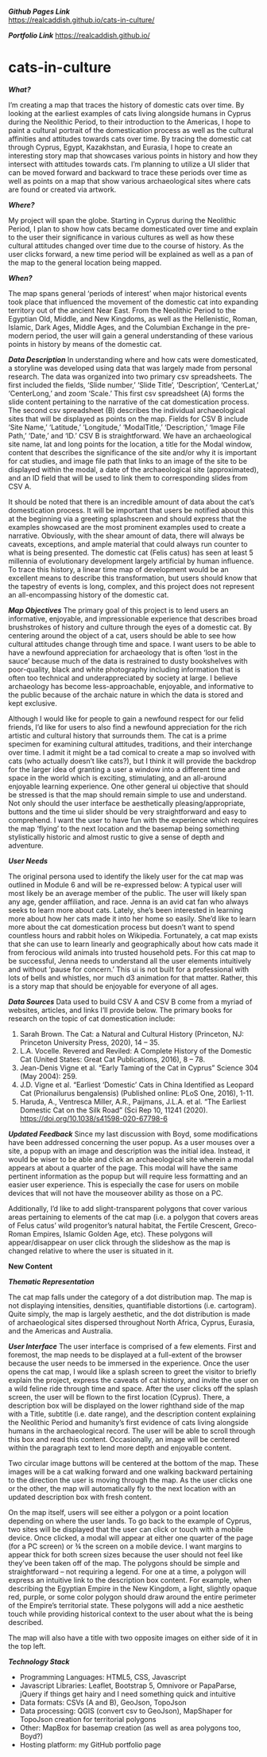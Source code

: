 
***Github Pages Link***\
https://realcaddish.github.io/cats-in-culture/


***Portfolio Link***
https://realcaddish.github.io/


# cats-in-culture

***What?***

I’m creating a map that traces the history of domestic cats over time. By looking at the earliest examples of cats living alongside humans in Cyprus during the Neolithic Period, to their introduction to the Americas, I hope to paint a cultural portrait of the domestication process as well as the cultural affinities and attitudes towards cats over time. By tracing the domestic cat through Cyprus, Egypt, Kazakhstan, and Eurasia, I hope to create an interesting story map that showcases various points in history and how they intersect with attitudes towards cats. I’m planning to utilize a UI slider that can be moved forward and backward to trace these periods over time as well as points on a map that show various archaeological sites where cats are found or created via artwork. 

***Where?*** 

My project will span the globe. Starting in Cyprus during the Neolithic Period, I plan to show how cats became domesticated over time and explain to the user their significance in various cultures as well as how these cultural attitudes changed over time due to the course of history. As the user clicks forward, a new time period will be explained as well as a pan of the map to the general location being mapped. 

***When?***


The map spans general ‘periods of interest’ when major historical events took place that influenced the movement of the domestic cat into expanding territory out of the ancient Near East. From the Neolithic Period to the Egyptian Old, Middle, and New Kingdoms, as well as the Hellenistic, Roman, Islamic, Dark Ages, Middle Ages, and the Columbian Exchange in the pre-modern period, the user will gain a general understanding of these various points in history by means of the domestic cat. 



***Data Description***
     In understanding where and how cats were domesticated, a storyline was developed using data that was largely made from personal research. The data was organized into two primary csv spreadsheets. The first included the fields, ‘Slide number,’ ‘Slide Title’, ‘Description’, ‘CenterLat,’ ‘CenterLong,’ and zoom ‘Scale.’ This first csv spreadsheet (A) forms the slide content pertaining to the narrative of the cat domestication process. The second csv spreadsheet (B) describes the individual archaeological sites that will be displayed as points on the map. Fields for CSV B include ‘Site Name,’ ‘Latitude,’ ‘Longitude,’ ‘ModalTitle,’ ‘Description,’ ‘Image File Path,’ ‘Date,’ and ‘ID.’ CSV B is straightforward. We have an archaeological site name, lat and long points for the location, a title for the Modal window, content that describes the significance of the site and/or why it is important for cat studies, and image file path that links to an image of the site to be displayed within the modal, a date of the archaeological site (approximated), and an ID field that will be used to link them to corresponding slides from CSV A. 
     
     
   It should be noted that there is an incredible amount of data about the cat’s domestication process. It will be important that users be notified about this at the beginning via a greeting splashscreen and should express that the examples showcased are the most prominent examples used to create a narrative. Obviously, with the shear amount of data, there will always be caveats, exceptions, and ample material that could always run counter to what is being presented. The domestic cat (Felis catus) has seen at least 5 millennia of evolutionary development largely artificial by human influence. To trace this history, a linear time map of development would be an excellent means to describe this transformation, but users should know that the tapestry of events is long, complex, and this project does not represent an all-encompassing history of the domestic cat. 

***Map Objectives*** 
The primary goal of this project is to lend users an informative, enjoyable, and impressionable experience that describes broad brushstrokes of history and culture through the eyes of a domestic cat. By centering around the object of a cat, users should be able to see how cultural attitudes change through time and space. I want users to be able to have a newfound appreciation for archaeology that is often ‘lost in the sauce’ because much of the data is restrained to dusty bookshelves with poor-quality, black and white photography including information that is often too technical and underappreciated by society at large. I believe archaeology has become less-approachable, enjoyable, and informative to the public because of the archaic nature in which the data is stored and kept exclusive. 
 
 Although I would like for people to gain a newfound respect for our felid friends, I’d like for users to also find a newfound appreciation for the rich artistic and cultural history that surrounds them. The cat is a prime specimen for examining cultural attitudes, traditions, and their interchange over time. I admit it might be a tad comical to create a map so involved with cats (who actually doesn’t like cats?), but I think it will provide the backdrop for the larger idea of granting a user a window into a different time and space in the world which is exciting, stimulating, and an all-around enjoyable learning experience. 
One other general ui objective that should be stressed is that the map should remain simple to use and understand. Not only should the user interface be aesthetically pleasing/appropriate, buttons and the time ui slider should be very straightforward and easy to comprehend. I want the user to have fun with the experience which requires the map ‘flying’ to the next location and the basemap being something stylistically historic and almost rustic to give a sense of depth and adventure. 


***User Needs***

The original persona used to identify the likely user for the cat map was outlined in Module 6 and will be re-expressed below: 
A typical user will most likely be an average member of the public. The user will likely span any age, gender affiliation, and race.
Jenna is an avid cat fan who always seeks to learn more about cats. Lately, she’s been interested in learning more about how her cats made it into her home so easily. She’d like to learn more about the cat domestication process but doesn’t want to spend countless hours and rabbit holes on Wikipedia. Fortunately, a cat map exists that she can use to learn linearly and geographically about how cats made it from ferocious wild animals into trusted household pets.
For this cat map to be successful, Jenna needs to understand all the user elements intuitively and without ‘pause for concern.’ This ui is not built for a professional with lots of bells and whistles, nor much d3 animation for that matter. Rather, this is a story map that should be enjoyable for everyone of all ages. 

***Data Sources*** 
Data used to build CSV A and CSV B come from a myriad of websites, articles, and links I’ll provide below. The primary books for research on the topic of cat domestication include:

1.	Sarah Brown. The Cat: a Natural and Cultural History (Princeton, NJ: Princeton University Press, 2020), 14 – 35. 
2.	L.A. Vocelle. Revered and Reviled: A Complete History of the Domestic Cat (United States: Great Cat Publications, 2016), 8 – 78. 
3.	Jean-Denis Vigne et al. “Early Taming of the Cat in Cyprus” Science 304 (May 2004): 259.
4.	J.D. Vigne et al. “Earliest ‘Domestic’ Cats in China Identified as Leopard Cat (Prionailurus bengalensis) (Published online: PLoS One, 2016), 1-11. 
5.	Haruda, A., Ventresca Miller, A.R., Paijmans, J.L.A. et al. “The Earliest Domestic Cat on the Silk Road” (Sci Rep 10, 11241 (2020). https://doi.org/10.1038/s41598-020-67798-6

***Updated Feedback***
Since my last discussion with Boyd, some modifications have been addressed concerning the user popup. As a user mouses over a site, a popup with an image and description was the initial idea. Instead, it would be wiser to be able and click an archaeological site wherein a modal appears at about a quarter of the page. This modal will have the same pertinent information as the popup but will require less formatting and an easier user experience. This is especially the case for users on mobile devices that will not have the mouseover ability as those on a PC. 

Additionally, I’d like to add slight-transparent polygons that cover various areas pertaining to elements of the cat map (i.e. a polygon that covers areas of Felus catus’ wild progenitor’s natural habitat, the Fertile Crescent, Greco-Roman Empires, Islamic Golden Age, etc). These polygons will appear/disappear on user click through the slideshow as the map is changed relative to where the user is situated in it. 

**New Content** 

***Thematic Representation***

The cat map falls under the category of a dot distribution map.  The map is not displaying intensities, densities, quantifiable distortions (i.e. cartogram). Quite simply, the map is largely aesthetic, and the dot distribution is made of archaeological sites dispersed throughout North Africa, Cyprus, Eurasia, and the Americas and Australia. 

***User Interface***
The user interface is comprised of a few elements. First and foremost, the map needs to be displayed at a full-extent of the browser because the user needs to be immersed in the experience. Once the user opens the cat map, I would like a splash screen to greet the visitor to briefly explain the project, express the caveats of cat history, and invite the user on a wild feline ride through time and space. After the user clicks off the splash screen, the user will be flown to the first location (Cyprus). There, a description box will be displayed on the lower righthand side of the map with a Title, subtitle (i.e. date range), and the description content explaining the Neolithic Period and humanity’s first evidence of cats living alongside humans in the archaeological record. The user will be able to scroll through this box and read this content. Occasionally, an image will be centered within the paragraph text to lend more depth and enjoyable content. 
     
  Two circular image buttons will be centered at the bottom of the map. These images will be a cat walking forward and one walking backward pertaining to the direction the user is moving through the map. As the user clicks one or the other, the map will automatically fly to the next location with an updated description box with fresh content. 
 
 On the map itself, users will see either a polygon or a point location depending on where the user lands. To go back to the example of Cyprus, two sites will be displayed that the user can click or touch with a mobile device. Once clicked, a modal will appear at either one quarter of the page (for a PC screen) or ¾ the screen on a mobile device. I want margins to appear thick for both screen sizes because the user should not feel like they’ve been taken off of the map. The polygons should be simple and straightforward – not requiring a legend. For one at a time, a polygon will express an intuitive link to the description box content. For example, when describing the Egyptian Empire in the New Kingdom, a light, slightly opaque red, purple, or some color polygon should draw around the entire perimeter of the Empire’s territorial state. These polygons will add a nice aesthetic touch while providing historical context to the user about what the is being described. 

The map will also have a title with two opposite images on either side of it in the top left. 


***Technology Stack*** 
- Programming Languages: HTML5, CSS, Javascript
- Javascript Libraries: Leaflet, Bootstrap 5, Omnivore or PapaParse, jQuery if things get hairy and I need something quick and intuitive 
- Data formats: CSVs (A and B), GeoJson, TopoJson
- Data processing: QGIS (convert csv to GeoJson), MapShaper for TopoJson creation for territorial polygons
- Other: MapBox for basemap creation (as well as area polygons too, Boyd?)
- Hosting platform: my GitHub portfolio page 


